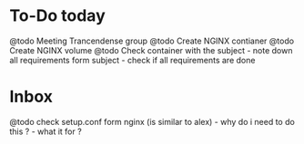 # To-Do today
@todo Meeting Trancendense group
@todo Create NGINX contianer
@todo Create NGINX volume
@todo Check container with the subject
	- note down all requirements form subject
	- check if all requirements are done

# Inbox
@todo check setup.conf form nginx (is similar to alex)
	- why do i need to do this ?
	- what it for ?

